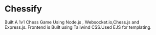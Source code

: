 # Chessify
Built A 1v1 Chess Game Using Node.js , Websocket.io,Chess.js and Express.js. Frontend is Built using Tailwind CSS.Used EJS for templating.
